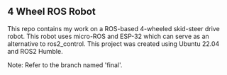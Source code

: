 ## 4 Wheel ROS Robot

This repo contains my work on a ROS-based 4-wheeled skid-steer drive robot. This robot uses micro-ROS and ESP-32 which can serve as an alternative to ros2_control.
This project was created using Ubuntu 22.04 and ROS2 Humble.

Note: Refer to the branch named 'final'.
